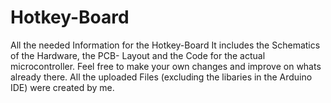 # Hotkey-Board
All the needed Information for the Hotkey-Board
It includes the Schematics of the Hardware, the PCB- Layout and the Code for the actual microcontroller. 
Feel free to make your own changes and improve on whats already there. 
All the uploaded Files (excluding the libaries in the Arduino IDE) were created by me.
